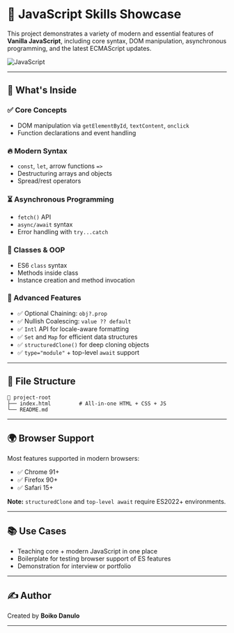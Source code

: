 # 🧠 JavaScript Skills Showcase

This project demonstrates a variety of modern and essential features of **Vanilla JavaScript**, including core syntax, DOM manipulation, asynchronous programming, and the latest ECMAScript updates.

![JavaScript](https://img.shields.io/badge/JavaScript-F7DF1E?style=for-the-badge&logo=javascript&logoColor=black)

---

## 🚀 What's Inside

### ✅ Core Concepts
- DOM manipulation via `getElementById`, `textContent`, `onclick`
- Function declarations and event handling

### 🔥 Modern Syntax
- `const`, `let`, arrow functions `=>`
- Destructuring arrays and objects
- Spread/rest operators

### ⏳ Asynchronous Programming
- `fetch()` API
- `async/await` syntax
- Error handling with `try...catch`

### 🧱 Classes & OOP
- ES6 `class` syntax
- Methods inside class
- Instance creation and method invocation

### 🌟 Advanced Features
- ✅ Optional Chaining: `obj?.prop`
- ✅ Nullish Coalescing: `value ?? default`
- ✅ `Intl` API for locale-aware formatting
- ✅ `Set` and `Map` for efficient data structures
- ✅ `structuredClone()` for deep cloning objects
- ✅ `type="module"` + top-level `await` support

---

## 🧩 File Structure
```
📁 project-root
├── index.html         # All-in-one HTML + CSS + JS
└── README.md
```

---

## 🌍 Browser Support
Most features supported in modern browsers:
- ✅ Chrome 91+
- ✅ Firefox 90+
- ✅ Safari 15+

**Note:** `structuredClone` and `top-level await` require ES2022+ environments.

---

## 📚 Use Cases
- Teaching core + modern JavaScript in one place
- Boilerplate for testing browser support of ES features
- Demonstration for interview or portfolio

---

## ✍️ Author
Created by **Boiko Danulo**  

---
